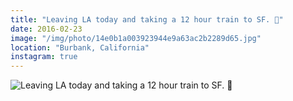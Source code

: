 ```yaml
---
title: "Leaving LA today and taking a 12 hour train to SF. 🚞"
date: 2016-02-23
image: "/img/photo/14e0b1a003923944e9a63ac2b2289d65.jpg"
location: "Burbank, California"
instagram: true
---
```


![Leaving LA today and taking a 12 hour train to SF. 🚞](/img/photo/14e0b1a003923944e9a63ac2b2289d65.jpg)

